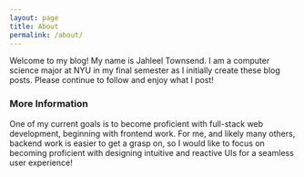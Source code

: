 ```yaml
---
layout: page
title: About
permalink: /about/
---
```


Welcome to my blog! My name is Jahleel Townsend. I am a computer science major at NYU in my final semester as I initially create these blog posts. Please continue to follow and enjoy what I post!

### More Information

One of my current goals is to become proficient with full-stack web development, beginning with frontend work. For me, and likely many others, backend work is easier to get a grasp on, so I would like to focus on becoming proficient with designing intuitive and reactive UIs for a seamless user experience!

